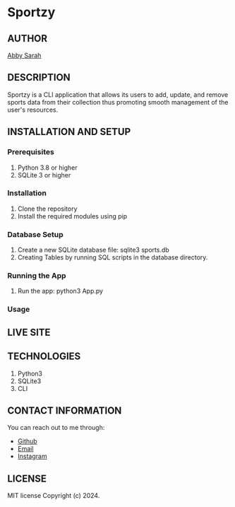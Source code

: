 # Sportzy

## AUTHOR
[Abby Sarah](https://github.com/mendarr)

## DESCRIPTION
Sportzy is a CLI application that allows its users to add, update, and remove sports data from their collection thus promoting smooth management of the user's resources.

## INSTALLATION AND SETUP
### Prerequisites
1. Python 3.8 or higher
2. SQLite 3 or higher

### Installation
1. Clone the repository
2. Install the required modules using pip

### Database Setup
1. Create a new SQLite database file: sqlite3 sports.db
2. Creating Tables by running SQL scripts in the database directory.

### Running the App
1. Run the app: python3 App.py

### Usage

## LIVE SITE

## TECHNOLOGIES
1. Python3
2. SQLite3
3. CLI

## CONTACT INFORMATION
You can reach out to me through:
- [Github](https://github.com/mendarr)
- [Email](https://mail.google.com/mail)
- [Instagram](https://www.instagram.com/men.darr)

## LICENSE
MIT license
Copyright (c) 2024.


